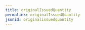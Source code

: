 ```yaml
---
title: originalIssuedQuantity
permalink: originalIssuedQuantity
jsonid: originalissuedquantity
---
```

